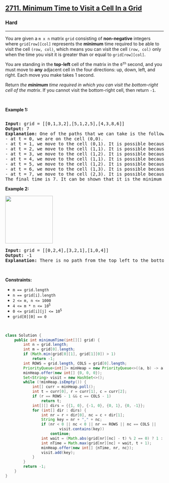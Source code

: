 <h2><a href="https://leetcode.com/problems/minimum-time-to-visit-a-cell-in-a-grid">2711. Minimum Time to Visit a Cell In a Grid</a></h2><h3>Hard</h3><hr><p>You are given a <code>m x n</code> matrix <code>grid</code> consisting of <b>non-negative</b> integers where <code>grid[row][col]</code> represents the <strong>minimum</strong> time required to be able to visit the cell <code>(row, col)</code>, which means you can visit the cell <code>(row, col)</code> only when the time you visit it is greater than or equal to <code>grid[row][col]</code>.</p>

<p>You are standing in the <strong>top-left</strong> cell of the matrix in the <code>0<sup>th</sup></code> second, and you must move to <strong>any</strong> adjacent cell in the four directions: up, down, left, and right. Each move you make takes 1 second.</p>

<p>Return <em>the <strong>minimum</strong> time required in which you can visit the bottom-right cell of the matrix</em>. If you cannot visit the bottom-right cell, then return <code>-1</code>.</p>

<p>&nbsp;</p>
<p><strong class="example">Example 1:</strong></p>

<p><img alt="" src="https://assets.leetcode.com/uploads/2023/02/14/yetgriddrawio-8.png" /></p>

<pre>
<strong>Input:</strong> grid = [[0,1,3,2],[5,1,2,5],[4,3,8,6]]
<strong>Output:</strong> 7
<strong>Explanation:</strong> One of the paths that we can take is the following:
- at t = 0, we are on the cell (0,0).
- at t = 1, we move to the cell (0,1). It is possible because grid[0][1] &lt;= 1.
- at t = 2, we move to the cell (1,1). It is possible because grid[1][1] &lt;= 2.
- at t = 3, we move to the cell (1,2). It is possible because grid[1][2] &lt;= 3.
- at t = 4, we move to the cell (1,1). It is possible because grid[1][1] &lt;= 4.
- at t = 5, we move to the cell (1,2). It is possible because grid[1][2] &lt;= 5.
- at t = 6, we move to the cell (1,3). It is possible because grid[1][3] &lt;= 6.
- at t = 7, we move to the cell (2,3). It is possible because grid[2][3] &lt;= 7.
The final time is 7. It can be shown that it is the minimum time possible.
</pre>

<p><strong class="example">Example 2:</strong></p>

<p><img alt="" src="https://assets.leetcode.com/uploads/2023/02/14/yetgriddrawio-9.png" style="width: 151px; height: 151px;" /></p>

<pre>
<strong>Input:</strong> grid = [[0,2,4],[3,2,1],[1,0,4]]
<strong>Output:</strong> -1
<strong>Explanation:</strong> There is no path from the top left to the bottom-right cell.
</pre>

<p>&nbsp;</p>
<p><strong>Constraints:</strong></p>

<ul>
	<li><code>m == grid.length</code></li>
	<li><code>n == grid[i].length</code></li>
	<li><code>2 &lt;= m, n &lt;= 1000</code></li>
	<li><code>4 &lt;= m * n &lt;= 10<sup>5</sup></code></li>
	<li><code>0 &lt;= grid[i][j] &lt;= 10<sup>5</sup></code></li>
	<li><code>grid[0][0] == 0</code></li>
</ul>

<p>&nbsp;</p>
<style type="text/css">.spoilerbutton {display:block; border:dashed; padding: 0px 0px; margin:10px 0px; font-size:150%; font-weight: bold; color:#000000; background-color:cyan; outline:0; 
}
.spoiler {overflow:hidden;}
.spoiler > div {-webkit-transition: all 0s ease;-moz-transition: margin 0s ease;-o-transition: all 0s ease;transition: margin 0s ease;}
.spoilerbutton[value="Show Message"] + .spoiler > div {margin-top:-500%;}
.spoilerbutton[value="Hide Message"] + .spoiler {padding:5px;}
</style>

```java
class Solution {
    public int minimumTime(int[][] grid) {
        int n = grid.length;
        int m = grid[0].length;
        if (Math.min(grid[0][1], grid[1][0]) > 1)
            return -1;
        int ROWS = grid.length, COLS = grid[0].length;
        PriorityQueue<int[]> minHeap = new PriorityQueue<>((a, b) -> a[0] - b[0]);
        minHeap.offer(new int[] {0, 0, 0});
        Set<String> visit = new HashSet<>();
        while (!minHeap.isEmpty()) {
            int[] curr = minHeap.poll();
            int t = curr[0], r = curr[1], c = curr[2];
            if (r == ROWS - 1 && c == COLS - 1)
                return t;
            int[][] dirs = {{1, 0}, {-1, 0}, {0, 1}, {0, -1}};
            for (int[] dir : dirs) {
                int nr = r + dir[0], nc = c + dir[1];
                String key = nr + "," + nc;
                if (nr < 0 || nc < 0 || nr == ROWS || nc == COLS ||
                        visit.contains(key))
                    continue;
                int wait = (Math.abs(grid[nr][nc] - t) % 2 == 0) ? 1 : 0;
                int nTime = Math.max(grid[nr][nc] + wait, t + 1);
                minHeap.offer(new int[] {nTime, nr, nc});
                visit.add(key);
            }
        }
        return -1;
    }
}
```
